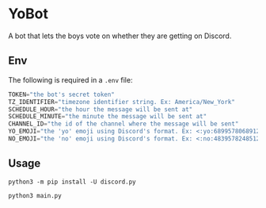 # YoBot

A bot that lets the boys vote on whether they are getting on Discord.

## Env

The following is required in a `.env` file:

```ts
TOKEN="the bot's secret token"
TZ_IDENTIFIER="timezone identifier string. Ex: America/New_York"
SCHEDULE_HOUR="the hour the message will be sent at"
SCHEDULE_MINUTE="the minute the message will be sent at"
CHANNEL_ID="the id of the channel where the message will be sent"
YO_EMOJI="the 'yo' emoji using Discord's format. Ex: <:yo:689957806891204660>"
NO_EMOJI="the 'no' emoji using Discord's format. Ex: <:no:483957824851202621>"
```

## Usage

`python3 -m pip install -U discord.py`

`python3 main.py`